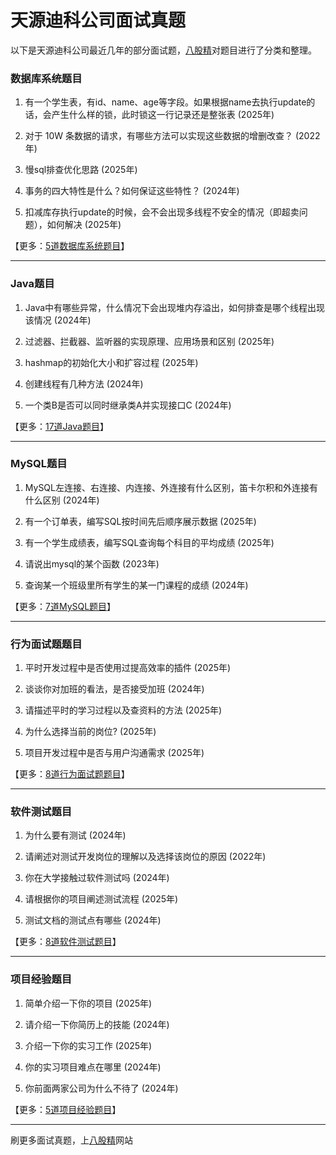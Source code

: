 # 天源迪科公司面试真题

以下是天源迪科公司最近几年的部分面试题，[八股精](https://www.bagujing.com)对题目进行了分类和整理。

### 数据库系统题目

1. 有一个学生表，有id、name、age等字段。如果根据name去执行update的话，会产生什么样的锁，此时锁这一行记录还是整张表 (2025年) 

2. 对于 10W 条数据的请求，有哪些方法可以实现这些数据的增删改查？ (2022年) 

3. 慢sql排查优化思路 (2025年) 

4. 事务的四大特性是什么？如何保证这些特性？ (2024年) 

5. 扣减库存执行update的时候，会不会出现多线程不安全的情况（即超卖问题），如何解决 (2025年) 

【更多：[5道数据库系统题目](https://www.bagujing.com/companies)】


---

### Java题目

1. Java中有哪些异常，什么情况下会出现堆内存溢出，如何排查是哪个线程出现该情况 (2024年) 

2. 过滤器、拦截器、监听器的实现原理、应用场景和区别 (2025年) 

3. hashmap的初始化大小和扩容过程 (2025年) 

4. 创建线程有几种方法 (2024年) 

5. 一个类B是否可以同时继承类A并实现接口C (2024年) 

【更多：[17道Java题目](https://www.bagujing.com/companies)】


---

### MySQL题目

1. MySQL左连接、右连接、内连接、外连接有什么区别，笛卡尔积和外连接有什么区别 (2024年) 

2. 有一个订单表，编写SQL按时间先后顺序展示数据 (2025年) 

3. 有一个学生成绩表，编写SQL查询每个科目的平均成绩 (2025年) 

4. 请说出mysql的某个函数 (2023年) 

5. 查询某一个班级里所有学生的某一门课程的成绩 (2024年) 

【更多：[7道MySQL题目](https://www.bagujing.com/companies)】


---

### 行为面试题题目

1. 平时开发过程中是否使用过提高效率的插件 (2025年) 

2. 谈谈你对加班的看法，是否接受加班 (2024年) 

3. 请描述平时的学习过程以及查资料的方法 (2025年) 

4. 为什么选择当前的岗位? (2025年) 

5. 项目开发过程中是否与用户沟通需求 (2025年) 

【更多：[8道行为面试题题目](https://www.bagujing.com/companies)】


---

### 软件测试题目

1. 为什么要有测试 (2024年) 

2. 请阐述对测试开发岗位的理解以及选择该岗位的原因 (2022年) 

3. 你在大学接触过软件测试吗 (2024年) 

4. 请根据你的项目阐述测试流程 (2025年) 

5. 测试文档的测试点有哪些 (2024年) 

【更多：[8道软件测试题目](https://www.bagujing.com/companies)】


---

### 项目经验题目

1. 简单介绍一下你的项目 (2025年) 

2. 请介绍一下你简历上的技能 (2024年) 

3. 介绍一下你的实习工作 (2025年) 

4. 你的实习项目难点在哪里 (2024年) 

5. 你前面两家公司为什么不待了 (2024年) 

【更多：[5道项目经验题目](https://www.bagujing.com/companies)】


---

刷更多面试真题，上[八股精](https://www.bagujing.com)网站